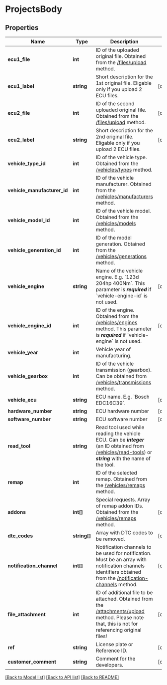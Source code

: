 # ProjectsBody

## Properties
Name | Type | Description | Notes
------------ | ------------- | ------------- | -------------
**ecu1_file** | **int** | ID of the uploaded original file. Obtained from the [/files/upload](#operation/file_upload) method. | 
**ecu1_label** | **string** | Short description for the 1st original file. Eligable only if you upload 2 ECU files. | [optional] 
**ecu2_file** | **int** | ID of the second uploaded original file. Obtained from the [/files/upload](#operation/file_upload) method. | [optional] 
**ecu2_label** | **string** | Short description for the 2nd original file. Eligable only if you upload 2 ECU files. | [optional] 
**vehicle_type_id** | **int** | ID of the vehicle type. Obtained from the [/vehicles/types](#operation/vehicles_types_list) method. | 
**vehicle_manufacturer_id** | **int** | ID of the vehicle manufacturer. Obtained from the [/vehicles/manufacturers](#operation/vehicles_manufacturers_list) method. | 
**vehicle_model_id** | **int** | ID of the vehicle model. Obtained from the [/vehicles/models](#operation/vehicles_models_list) method. | 
**vehicle_generation_id** | **int** | ID of the model generation. Obtained from the [/vehicles/generations](#operation/vehicles_generations_list) method. | 
**vehicle_engine** | **string** | Name of the vehicle engine. E.g. &#x60;123d 204hp 400Nm&#x60;. This parameter is ***required*** if &#x60;vehicle-engine-id&#x60; is not used. | [optional] 
**vehicle_engine_id** | **int** | ID of the engine. Obtained from the [/vehicles/engines](#operation/vehicles_engines_list) method. This parameter is ***required*** if &#x60;vehicle-engine&#x60; is not used. | [optional] 
**vehicle_year** | **int** | Vehicle year of manufacturing. | 
**vehicle_gearbox** | **int** | ID of the vehicle transmission (gearbox). Can be obtained from [/vehicles/transmissions](#operation/vehicles_transmissions_list) method. | 
**vehicle_ecu** | **string** | ECU name. E.g. &#x60;Bosch EDC16C39&#x60;. | [optional] 
**hardware_number** | **string** | ECU hardware number | [optional] 
**software_number** | **string** | ECU software number | [optional] 
**read_tool** | **string** | Read tool used while reading the vehicle ECU. Can be ***integer*** (an ID obtained from [/vehicles/read-tools](#operation/read_tools_list)) or ***string*** with the name of the tool. | 
**remap** | **int** | ID of the selected remap. Obtained from the  [/vehicles/remaps](#operation/remaps_list) method. | 
**addons** | **int[]** | Special requests. Array of remap addon IDs. Obtained from the [/vehicles/remaps](#operation/remaps_list) method. | [optional] 
**dtc_codes** | **string[]** | Array with DTC codes to be removed. | [optional] 
**notification_channel** | **int[]** | Notification channels to be used for notification. Must be an array with notification channels identifiers obtained from the [/notification-channels](#operation/notification_channels_list) method. | [optional] 
**file_attachment** | **int** | ID of additional file to be attached. Obtained from the [/attachments/upload](#operation/attachment_upload) method. Please note that, this is not for referencing original files! | [optional] 
**ref** | **string** | License plate or Reference ID. | [optional] 
**customer_comment** | **string** | Comment for the developers. | [optional] 

[[Back to Model list]](../../README.md#documentation-for-models) [[Back to API list]](../../README.md#documentation-for-api-endpoints) [[Back to README]](../../README.md)

